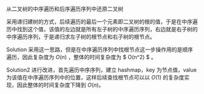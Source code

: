 
从二叉树的中序遍历和后序遍历序列中还原二叉树

采用递归建树的方式，后续遍历的最后一个元素即二叉树的根的值，于是在中序遍历中找到这个值，该值的左边就是所有左子树的中序遍历序列，右边就是右子树的中序遍历序列，于是递归求左子树的根节点和右子树的根节点。

Solution 采用这一思路，但是在中序遍历序列中找根节点这一步操作用的是顺序遍历，因此复杂度为 $O(n)$ ，整体的时间复杂度为 $ O(n^2) $ 。

Solution2 进行改进，首先遍历中序序列，建立 hashmap，key 为节点值，value 为该值在中序遍历序列中的位置，这样后续查找根节点可以以 $O(1)$ 的复杂度实现，因此整体的时间复杂度下降到 $O(n)$。
